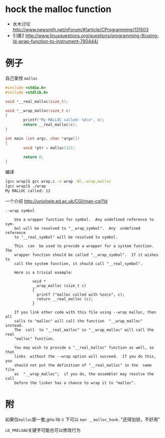 # hock the malloc function

* 水木讨论 http://www.newsmth.net/nForum/#!article/CProgramming/131503
* 引援2 http://www.linuxquestions.org/questions/programming-9/using-ld-wrap-function-to-instrument-790444/

# 例子

自己掌控 `malloc`

```c
#include <stdio.h>
#include <stdlib.h>

void *__real_malloc(size_t);

void *__wrap_malloc(size_t c)
{
        printf("My MALLOC called: %d\n", c);
        return __real_malloc(c);
}

int main (int argc, char *argv[])
{
        void *ptr = malloc(12);

        return 0;
}
```

编译

```bash
[gcc wrap]$ gcc wrap.c -o wrap -Wl,-wrap,malloc
[gcc wrap]$ ./wrap
My MALLOC called: 12
```

一个介绍 http://unixhelp.ed.ac.uk/CGI/man-cgi?ld
```text
--wrap symbol

	Use a wrapper function for symbol.  Any undefined reference to sym- 
	bol will be resolved to "__wrap_symbol".  Any  undefined  reference 
	to "__real_symbol" will be resolved to symbol. 

	This  can  be used to provide a wrapper for a system function.  The 
	wrapper function should be called "__wrap_symbol".  If it wishes to 
	call the system function, it should call "__real_symbol". 

	Here is a trivial example: 

		    void * 
		    __wrap_malloc (size_t c) 
		    { 
		      printf ("malloc called with %zu\n", c); 
		      return __real_malloc (c); 
		    } 

	If you link other code with this file using --wrap malloc, then all 
	calls to "malloc" will call the function  "__wrap_malloc"  instead. 
	The  call  to "__real_malloc" in "__wrap_malloc" will call the real 
	"malloc" function. 

	You may wish to provide a "__real_malloc" function as well, so that 
	links  without the --wrap option will succeed.  If you do this, you 
	should not put the definition of "__real_malloc" in the  same  file 
	as  "__wrap_malloc";  if you do, the assembler may resolve the call 
	before the linker has a chance to wrap it to "malloc". 
```
# 附

如果仅`malloc`那一套,gnu lib c 下可以 `man __malloc_hook`. "还得加锁，不好用"

`LD_PRELOAD`关键字可能也可以修改行为
